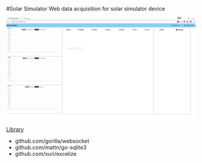 #Solar Simulator
Web data acquisition for solar simulator device

![alt text](screenshot.png)

[Library](#Library)
* github.com/gorilla/websocket
* github.com/mattn/go-sqlite3
* github.com/xuri/excelize
